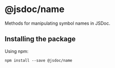 # @jsdoc/name

Methods for manipulating symbol names in JSDoc.

## Installing the package

Using npm:

```shell
npm install --save @jsdoc/name
```
